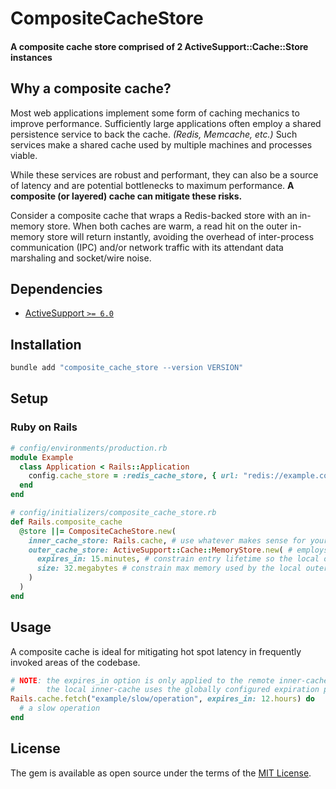 # CompositeCacheStore

#### A composite cache store comprised of 2 ActiveSupport::Cache::Store instances

## Why a composite cache?

Most web applications implement some form of caching mechanics to improve performance.
Sufficiently large applications often employ a shared persistence service to back the cache.
_(Redis, Memcache, etc.)_ Such services make a shared cache used by multiple machines and processes viable.

While these services are robust and performant, they can also be a source of latency and are potential bottlenecks to maximum performance.
__A composite (or layered) cache can mitigate these risks.__

Consider a composite cache that wraps a Redis-backed store with an in-memory store.
When both caches are warm, a read hit on the outer in-memory store will return instantly, avoiding the overhead
of inter-process communication (IPC) and/or network traffic with its attendant data marshaling and socket/wire noise.

## Dependencies

- [ActiveSupport `>= 6.0`](https://github.com/rails/rails/tree/main/activesupport)

## Installation

```sh
bundle add "composite_cache_store --version VERSION"
```

## Setup

### Ruby on Rails

```ruby
# config/environments/production.rb
module Example
  class Application < Rails::Application
    config.cache_store = :redis_cache_store, { url: "redis://example.com:6379/1" }
  end
end
```

```ruby
# config/initializers/composite_cache_store.rb
def Rails.composite_cache
  @store ||= CompositeCacheStore.new(
    inner_cache_store: Rails.cache, # use whatever makes sense for your app as the remote inner-cache
    outer_cache_store: ActiveSupport::Cache::MemoryStore.new( # employs an LRU eviction policy
      expires_in: 15.minutes, # constrain entry lifetime so the local outer-cache doesn't drift out of sync
      size: 32.megabytes # constrain max memory used by the local outer-cache
    )
  )
end
```

## Usage

A composite cache is ideal for mitigating hot spot latency in frequently invoked areas of the codebase.

```ruby
# NOTE: the expires_in option is only applied to the remote inner-cache
#       the local inner-cache uses the globally configured expiration policy
Rails.cache.fetch("example/slow/operation", expires_in: 12.hours) do
  # a slow operation
end
```

## License

The gem is available as open source under the terms of the [MIT License](https://opensource.org/licenses/MIT).
